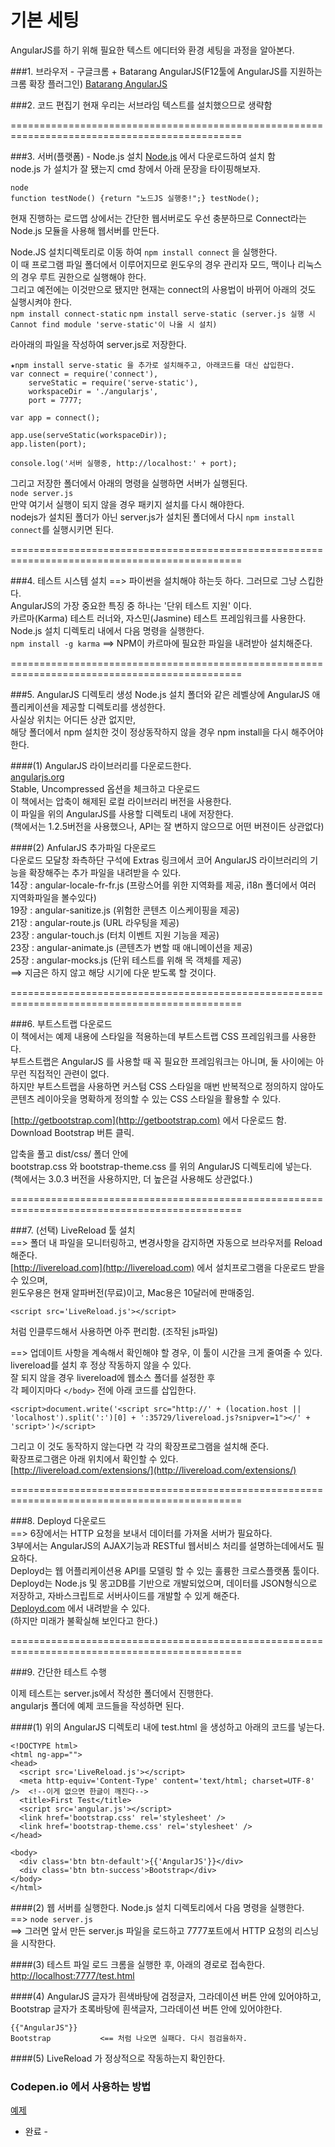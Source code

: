 # 기본 세팅

AngularJS를 하기 위해 필요한 텍스트 에디터와 환경 세팅을 과정을 알아본다.  

###1. 브라우저 - 구글크롬 + Batarang AngularJS(F12툴에 AngularJS를 지원하는 크롬 확장 플러그인)
[Batarang AngularJS](https://chrome.google.com/webstore/detail/angularjs-batarang/ighdmehidhipcmcojjgiloacoafjmpfk?hl=ko)

###2. 코드 편집기
현재 우리는 서브라임 텍스트를 설치했으므로 생략함  

==============================================================================================

###3. 서버(플랫폼) - Node.js 설치
[Node.js](https://nodejs.org/) 에서 다운로드하여 설치 함  
node.js 가 설치가 잘 됐는지 cmd 창에서 아래 문장을 타이핑해보자.  
```
node
function testNode() {return "노드JS 실행중!";} testNode();
```

현재 진행하는 로드맵 상에서는 간단한 웹서버로도 우선 충분하므로 Connect라는 Node.js 모듈을 사용해 웹서버를 만든다.  

Node.JS 설치디렉토리로 이동 하여 `npm install connect` 을 실행한다.  
이 때 프로그램 파일 폴더에서 이루어지므로 윈도우의 경우 관리자 모드, 맥이나 리눅스의 경우 루트 권한으로 실행해야 한다.  
그리고 예전에는 이것만으로 됐지만 현재는 connect의 사용법이 바뀌어 아래의 것도 실행시켜야 한다.  
`npm install connect-static`
`npm install serve-static (server.js 실행 시 Cannot find module 'serve-static'이 나올 시 설치)` 

라아래의 파일을 작성하여 server.js로 저장한다.  
```
★npm install serve-static 을 추가로 설치해주고, 아래코드를 대신 삽입한다.  
var connect = require('connect'),
    serveStatic = require('serve-static'),
    workspaceDir = './angularjs',
    port = 7777;

var app = connect();

app.use(serveStatic(workspaceDir));
app.listen(port);

console.log('서버 실행중, http://localhost:' + port);
```
그리고 저장한 폴더에서 아래의 명령을 실행하면 서버가 실행된다.  
`node server.js`  
만약 여기서 실행이 되지 않을 경우 패키지 설치를 다시 해야한다.  
nodejs가 설치된 폴더가 아닌 server.js가 설치된 폴더에서 다시 `npm install connect`를 실행시키면 된다.  

==============================================================================================


###4. 테스트 시스템 설치  ==>  파이썬을 설치해야 하는듯 하다. 그러므로 그냥 스킵한다.  
AngularJS의 가장 중요한 특징 중 하나는 '단위 테스트 지원' 이다.  
카르마(Karma) 테스트 러너와, 자스민(Jasmine) 테스트 프레임워크를 사용한다.  
Node.js 설치 디렉토리 내에서 다음 명령을 실행한다.  
`npm install -g karma`  ==> NPM이 카르마에 필요한 파일을 내려받아 설치해준다.  

==============================================================================================


###5. AngularJS 디렉토리 생성
Node.js 설치 폴더와 같은 레벨상에 AngularJS 애플리케이션을 제공할 디렉토리를 생성한다.  
사실상 위치는 어디든 상관 없지만,  
해당 폴더에서 npm 설치한 것이 정상동작하지 않을 경우 npm install을 다시 해주어야 한다.  

####(1) AngularJS 라이브러리를 다운로드한다.  
  [angularjs.org](http://angularjs.org)  
   Stable, Uncompressed 옵션을 체크하고 다운로드  
   이 책에서는 압축이 해제된 로컬 라이브러리 버전을 사용한다.  
   이 파일을 위의 AngularJS를 사용할 디렉토리 내에 저장한다.  
   (책에서는 1.2.5버전을 사용했으나, API는 잘 변하지 않으므로 어떤 버젼이든 상관없다)  

####(2) AnfularJS 추가파일 다운로드  
   다운로드 모달창 좌측하단 구석에 Extras 링크에서 코어 AngularJS 라이브러리의 기능을 확장해주는 추가 파일을 내려받을 수 있다.  
   14장 : angular-locale-fr-fr.js  (프랑스어를 위한 지역화를 제공, i18n 폴더에서 여러 지역화파일을 볼수있다)  
   19장 : angular-sanitize.js  (위험한 콘텐츠 이스케이핑을 제공)  
   21장 : angular-route.js  (URL 라우팅을 제공)  
   23장 : angular-touch.js  (터치 이벤트 지원 기능을 제공)  
   23장 : angular-animate.js  (콘텐츠가 변할 때 애니메이션을 제공)  
   25장 : angular-mocks.js  (단위 테스트를 위해 목 객체를 제공)  
   ==> 지금은 하지 않고 해당 시기에 다운 받도록 할 것이다.  


==============================================================================================


###6. 부트스트랩 다운로드  
이 책에서는 예제 내용에 스타일을 적용하는데 부트스트랩 CSS 프레임워크를 사용한다.  
부트스트랩은 AngularJS 를 사용할 때 꼭 필요한 프레임워크는 아니며, 둘 사이에는 아무런 직접적인 관련이 없다.  
하지만 부트스트랩을 사용하면 커스텀 CSS 스타일을 매번 반복적으로 정의하지 않아도 콘텐츠 레이아웃을 명확하게 정의할 수 있는 CSS 스타일을 활용할 수 있다.  

[http://getbootstrap.com](http://getbootstrap.com) 에서 다운로드 함.  
Download Bootstrap 버튼 클릭.  

압축을 풀고 dist/css/ 폴더 안에  
  bootstrap.css 와 bootstrap-theme.css 를 위의 AngularJS 디렉토리에 넣는다.  
(책에서는 3.0.3 버전을 사용하지만, 더 높은걸 사용해도 상관없다.)  


==============================================================================================


###7. (선택) LiveReload 툴 설치  
==> 폴더 내 파일을 모니터링하고, 변경사항을 감지하면 자동으로 브라우저를 Reload 해준다.  
[http://livereload.com](http://livereload.com)  에서 설치프로그램을 다운로드 받을수 있으며,  
윈도우용은 현재 알파버전(무료)이고, Mac용은 10달러에 판매중임.  
```
<script src='LiveReload.js'></script>
```
처럼 인클루드해서 사용하면 아주 편리함. (조작된 js파일)  

==> 업데이트 사항을 계속해서 확인해야 할 경우, 이 툴이 시간을 크게 줄여줄 수 있다.  
livereload를 설치 후 정상 작동하지 않을 수 있다.  
잘 되지 않을 경우 livereload에 웹소스 폴더를 설정한 후  
각 페이지마다 `</body>` 전에 아래 코드를 삽입한다.  
```
<script>document.write('<script src="http://' + (location.host || 'localhost').split(':')[0] + ':35729/livereload.js?snipver=1"></' + 'script>')</script>
```
그리고 이 것도 동작하지 않는다면 각 각의 확장프로그램을 설치해 준다.  
확장프로그램은 아래 위치에서 확인할 수 있다.  
[http://livereload.com/extensions/](http://livereload.com/extensions/)

==============================================================================================


###8. Deployd 다운로드  
==> 6장에서는 HTTP 요청을 보내서 데이터를 가져올 서버가 필요하다.  
    3부에서는 AngularJS의 AJAX기능과 RESTful 웹서비스 처리를 설명하는데에서도 필요하다.  
Deployd는 웹 어플리케이션용 API를 모델링 할 수 있는 훌륭한 크로스플랫폼 툴이다.  
Deployd는 Node.js 및 몽고DB를 기반으로 개발되었으며, 데이터를 JSON형식으로 저장하고, 자바스크립트로 서버사이드를 개발할 수 있게 해준다.  
[Deployd.com](http://Deployd.com) 에서 내려받을 수 있다.  
(하지만 미래가 불확실해 보인다고 한다.)  


==============================================================================================


###9. 간단한 테스트 수행

이제 테스트는 server.js에서 작성한 폴더에서 진행한다.  
angularjs 폴더에 예제 코드들을 작성하면 된다.  

####(1) 위의 AngularJS 디렉토리 내에 test.html 을 생성하고 아래의 코드를 넣는다.
```
<!DOCTYPE html>
<html ng-app="">
<head>
  <script src='LiveReload.js'></script>
  <meta http-equiv='Content-Type' content='text/html; charset=UTF-8' />  <!--이게 없으면 한글이 깨진다-->
  <title>First Test</title>
  <script src='angular.js'></script>
  <link href='bootstrap.css' rel='stylesheet' />
  <link href='bootstrap-theme.css' rel='stylesheet' />
</head>

<body>
  <div class='btn btn-default'>{{'AngularJS'}}</div>
  <div class='btn btn-success'>Bootstrap</div>
</body>
</html>
```

####(2) 웹 서버를 실행한다.
Node.js 설치 디렉토리에서 다음 명령을 실행한다.  
==> `node server.js`  
==> 그러면 앞서 만든 server.js 파일을 로드하고 7777포트에서 HTTP 요청의 리스닝을 시작한다.  


####(3) 테스트 파일 로드
크롬을 실행한 후, 아래의 경로로 접속한다.
[http://localhost:7777/test.html](http://localhost:7777/test.html)


####(4) AngularJS 글자가 흰색바탕에 검정글자, 그라데이션 버튼 안에 있어야하고,
    Bootstrap 글자가 초록바탕에 흰색글자, 그라데이션 버튼 안에 있어야한다.  
```
{{"AngularJS"}}
Bootstrap           <== 처럼 나오면 실패다. 다시 점검을하자.
```


####(5) LiveReload 가 정상적으로 작동하는지 확인한다.


### Codepen.io 에서 사용하는 방법

[예제](http://codepen.io/luensys/pen/mevGVG)


- 완료 -
































